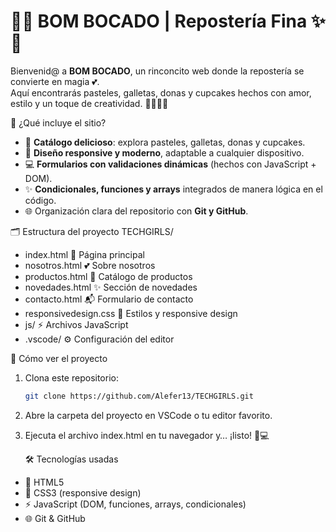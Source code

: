 # 🍓✨ BOM BOCADO | Repostería Fina ✨🍓

Bienvenid@ a **BOM BOCADO**, un rinconcito web donde la repostería se convierte en magia 💕.  
Aquí encontrarás pasteles, galletas, donas y cupcakes hechos con amor, estilo y un toque de creatividad. 🎂🍪🍩🧁  

🌸 ¿Qué incluye el sitio?
- 🎂 **Catálogo delicioso**: explora pasteles, galletas, donas y cupcakes.  
- 📱 **Diseño responsive y moderno**, adaptable a cualquier dispositivo.  
- 💻 **Formularios con validaciones dinámicas** (hechos con JavaScript + DOM).  
- ✨ **Condicionales, funciones y arrays** integrados de manera lógica en el código.  
- 🌐 Organización clara del repositorio con **Git y GitHub**.  

🗂️ Estructura del proyecto
TECHGIRLS/
- index.html 🍓 Página principal
- nosotros.html 💕 Sobre nosotros
- productos.html 🎂 Catálogo de productos
- novedades.html ✨ Sección de novedades
- contacto.html 📬 Formulario de contacto
- responsivedesign.css 🎨 Estilos y responsive design
- js/ ⚡ Archivos JavaScript
- .vscode/ ⚙️ Configuración del editor

🚀 Cómo ver el proyecto
1. Clona este repositorio:  
   ```bash
   git clone https://github.com/Alefer13/TECHGIRLS.git
2. Abre la carpeta del proyecto en VSCode o tu editor favorito.
3. Ejecuta el archivo index.html en tu navegador y… ¡listo! 🍭💻

   🛠️ Tecnologías usadas
- 🌸 HTML5
- 🎨 CSS3 (responsive design)
- ⚡ JavaScript (DOM, funciones, arrays, condicionales)
- 🌐 Git & GitHub
